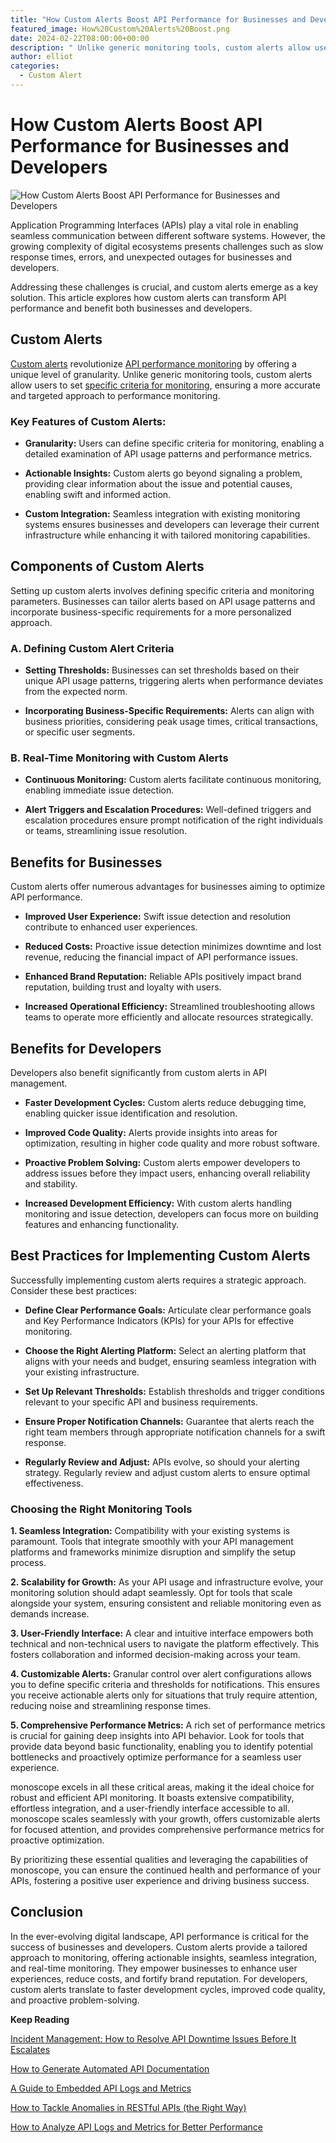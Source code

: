 ```yaml
---
title: "How Custom Alerts Boost API Performance for Businesses and Developers"
featured_image: How%20Custom%20Alerts%20Boost.png
date: 2024-02-22T08:00:00+00:00
description: " Unlike generic monitoring tools, custom alerts allow users to set specific criteria for monitoring, ensuring a more accurate and targeted approach to performance monitoring."
author: elliot
categories:
  - Custom Alert
--- 
```


# How Custom Alerts Boost API Performance for Businesses and Developers

![How Custom Alerts Boost API Performance for Businesses and Developers](./How%20Custom%20Alerts%20Boost.png)

Application Programming Interfaces (APIs) play a vital role in enabling seamless communication between different software systems. However, the growing complexity of digital ecosystems presents challenges such as slow response times, errors, and unexpected outages for businesses and developers.

Addressing these challenges is crucial, and custom alerts emerge as a key solution. This article explores how custom alerts can transform API performance and benefit both businesses and developers.

## Custom Alerts

[Custom alerts](https://monoscope.tech/blog/best-practices-for-implementing-custom-alerts/) revolutionize [API performance monitoring](https://monoscope.tech/blog/how-to-perform-an-api-health-check/) by offering a unique level of granularity. Unlike generic monitoring tools, custom alerts allow users to set [specific criteria for monitoring](https://monoscope.tech/blog/stay-ahead-of-the-curve/), ensuring a more accurate and targeted approach to performance monitoring.

### Key Features of Custom Alerts:

- **Granularity:** Users can define specific criteria for monitoring, enabling a detailed examination of API usage patterns and performance metrics.
  
- **Actionable Insights:** Custom alerts go beyond signaling a problem, providing clear information about the issue and potential causes, enabling swift and informed action.
  
- **Custom Integration:** Seamless integration with existing monitoring systems ensures businesses and developers can leverage their current infrastructure while enhancing it with tailored monitoring capabilities.

## Components of Custom Alerts

Setting up custom alerts involves defining specific criteria and monitoring parameters. Businesses can tailor alerts based on API usage patterns and incorporate business-specific requirements for a more personalized approach.

### A. Defining Custom Alert Criteria

- **Setting Thresholds:** Businesses can set thresholds based on their unique API usage patterns, triggering alerts when performance deviates from the expected norm.
  
- **Incorporating Business-Specific Requirements:** Alerts can align with business priorities, considering peak usage times, critical transactions, or specific user segments.

### B. Real-Time Monitoring with Custom Alerts

- **Continuous Monitoring:** Custom alerts facilitate continuous monitoring, enabling immediate issue detection.
  
- **Alert Triggers and Escalation Procedures:** Well-defined triggers and escalation procedures ensure prompt notification of the right individuals or teams, streamlining issue resolution.

## Benefits for Businesses

Custom alerts offer numerous advantages for businesses aiming to optimize API performance.

- **Improved User Experience:** Swift issue detection and resolution contribute to enhanced user experiences.
  
- **Reduced Costs:** Proactive issue detection minimizes downtime and lost revenue, reducing the financial impact of API performance issues.
  
- **Enhanced Brand Reputation:** Reliable APIs positively impact brand reputation, building trust and loyalty with users.
  
- **Increased Operational Efficiency:** Streamlined troubleshooting allows teams to operate more efficiently and allocate resources strategically.

## Benefits for Developers

Developers also benefit significantly from custom alerts in API management.

- **Faster Development Cycles:** Custom alerts reduce debugging time, enabling quicker issue identification and resolution.
  
- **Improved Code Quality:** Alerts provide insights into areas for optimization, resulting in higher code quality and more robust software.
  
- **Proactive Problem Solving:** Custom alerts empower developers to address issues before they impact users, enhancing overall reliability and stability.
  
- **Increased Development Efficiency:** With custom alerts handling monitoring and issue detection, developers can focus more on building features and enhancing functionality.


## Best Practices for Implementing Custom Alerts

Successfully implementing custom alerts requires a strategic approach. Consider these best practices:

- **Define Clear Performance Goals:** Articulate clear performance goals and Key Performance Indicators (KPIs) for your APIs for effective monitoring.
  
- **Choose the Right Alerting Platform:** Select an alerting platform that aligns with your needs and budget, ensuring seamless integration with your existing infrastructure.
  
- **Set Up Relevant Thresholds:** Establish thresholds and trigger conditions relevant to your specific API and business requirements.
  
- **Ensure Proper Notification Channels:** Guarantee that alerts reach the right team members through appropriate notification channels for a swift response.
  
- **Regularly Review and Adjust:** APIs evolve, so should your alerting strategy. Regularly review and adjust custom alerts to ensure optimal effectiveness.

### Choosing the Right Monitoring Tools

**1. Seamless Integration:** Compatibility with your existing systems is paramount. Tools that integrate smoothly with your API management platforms and frameworks minimize disruption and simplify the setup process.

**2. Scalability for Growth:** As your API usage and infrastructure evolve, your monitoring solution should adapt seamlessly. Opt for tools that scale alongside your system, ensuring consistent and reliable monitoring even as demands increase.

**3. User-Friendly Interface:** A clear and intuitive interface empowers both technical and non-technical users to navigate the platform effectively. This fosters collaboration and informed decision-making across your team.

**4. Customizable Alerts:** Granular control over alert configurations allows you to define specific criteria and thresholds for notifications. This ensures you receive actionable alerts only for situations that truly require attention, reducing noise and streamlining response times.

**5. Comprehensive Performance Metrics:** A rich set of performance metrics is crucial for gaining deep insights into API behavior. Look for tools that provide data beyond basic functionality, enabling you to identify potential bottlenecks and proactively optimize performance for a seamless user experience.


monoscope excels in all these critical areas, making it the ideal choice for robust and efficient API monitoring. It boasts extensive compatibility, effortless integration, and a user-friendly interface accessible to all. monoscope scales seamlessly with your growth, offers customizable alerts for focused attention, and provides comprehensive performance metrics for proactive optimization.

By prioritizing these essential qualities and leveraging the capabilities of monoscope, you can ensure the continued health and performance of your APIs, fostering a positive user experience and driving business success.

## Conclusion

In the ever-evolving digital landscape, API performance is critical for the success of businesses and developers. Custom alerts provide a tailored approach to monitoring, offering actionable insights, seamless integration, and real-time monitoring. They empower businesses to enhance user experiences, reduce costs, and fortify brand reputation. For developers, custom alerts translate to faster development cycles, improved code quality, and proactive problem-solving.

**Keep Reading**

[Incident Management: How to Resolve API Downtime Issues Before It Escalates](https://monoscope.tech/blog/api-downtime/)

[How to Generate Automated API Documentation](https://monoscope.tech/blog/how-to-generate-automated-api-documentation/)

[ A Guide to Embedded API Logs and Metrics ](https://monoscope.tech/blog/embedded-apis-and-metrics/)

[How to Tackle Anomalies in RESTful APIs (the Right Way)](https://monoscope.tech/blog/anomalies-in-restful-apis/)

[How to Analyze API Logs and Metrics for Better Performance](https://monoscope.tech/blog/api-logs-and-metrics/)


